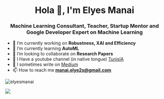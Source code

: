 <h1 align="center">Hola 👋, I'm Elyes Manai</h1>
<h3 align="center">Machine Learning Consultant, Teacher, Startup Mentor and Google Developer Expert on Machine Learning</h3>


- 🔭 I’m currently working on **Robustness, XAI and Efficiency**
- 🌱 I’m currently learning **AutoML**
- 👯 I’m looking to collaborate on **Research Papers**
- 🎥 I Have a youtube channel (in native tongue) [TunisIA](https://www.youtube.com/channel/UC1Qckfmtl8gbeI2jlMiBz9Q)
- 📝 I sometimes write on [Medium](https://manai-elyes.medium.com/)
- 📫 How to reach me **manai.elye2s@gmail.com**


<p align="left"> <img src="https://komarev.com/ghpvc/?username=elyesmanai" alt="elyesmanai" /> </p>
<img src="[![Elyes's GitHub stats](https://github-readme-stats.vercel.app/api?username=elyesmanai)](https://github.com/anuraghazra/github-readme-stats)">

